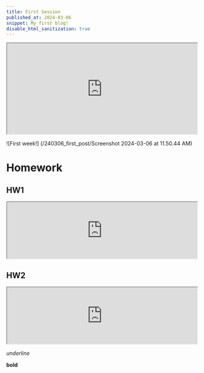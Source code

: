 ```yaml
---
title: First Session
published_at: 2024-03-06
snippet: My first blog!
disable_html_sanitization: true
---
```


<iframe src="https://editor.p5js.org/kimnhudiep2003/full/4xTclF0v2" width ="100%" height = "241px"></iframe>

![First week!] (/240306_first_post/Screenshot 2024-03-06 at 11.50.44 AM)

# Homework

## HW1
<iframe src="https://editor.p5js.org/kimnhudiep2003/full/AEnURm_oi" width ="100%"></iframe>


## HW2
<iframe src="https://editor.p5js.org/kimnhudiep2003/full/lWW5WM39P" width ="100%"></iframe>


_underline_

**bold**

